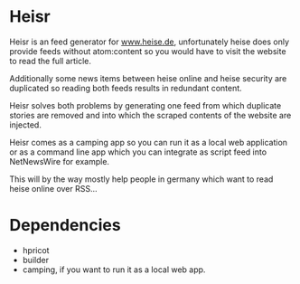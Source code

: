 # Heisr

Heisr is an feed generator for www.heise.de, unfortunately heise does only
provide feeds without atom:content so you would have to visit the website to
read the full article.

Additionally some news items between heise online and heise security are
duplicated so reading both feeds results in redundant content.

Heisr solves both problems by generating one feed from which duplicate stories
are removed and into which the scraped contents of the website are injected.

Heisr comes as a camping app so you can run it as a local web application or
as a command line app which you can integrate as script feed into NetNewsWire
for example.

This will by the way mostly help people in germany which want to read heise
online over RSS...


# Dependencies

* hpricot
* builder
* camping, if you want to run it as a local web app.
